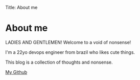 Title: About me

# About me

LADIES AND GENTLEMEN! Welcome to a void of nonsense!

I'm a 22yo devops engineer from brazil who likes cute things.

This blog is a collection of thoughts and nonsense.

[My Github](https://github.com/kamuridesu/)